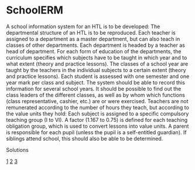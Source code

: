 # SchoolERM
A school information system for an HTL is to be developed:
The departmental structure of an HTL is to be reproduced. Each teacher is assigned to a department as a master department, but can also teach in classes of other departments. Each department is headed by a teacher as head of department.
For each form of education of the departments, the curriculum specifies which subjects have to be taught in which year and to what extent (theory and practice lessons).
The classes of a school year are taught by the teachers in the individual subjects to a certain extent (theory and practice lessons). Each student is assessed with one semester and one year mark per class and subject. The system should be able to record this information for several school years.
It should be possible to find out the class leaders of the different classes, as well as by whom which functions (class representative, cashier, etc.) are or were exercised.
Teachers are not remunerated according to the number of hours they teach, but according to the value units they hold: Each subject is assigned to a specific compulsory teaching group (I to VI). A factor (1.167 to 0.75) is defined for each teaching obligation group, which is used to convert lessons into value units.
A parent is responsible for each pupil (unless the pupil is a self-entitled guardian). If siblings attend school, this should also be able to be determined.

Solutions

[1](1.jpeg)
[2](2.jpeg)
[3](3.jpeg)